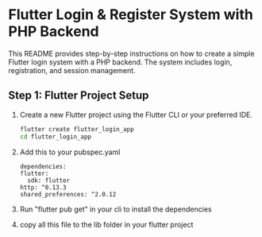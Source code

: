 # Flutter Login & Register System with PHP Backend

This README provides step-by-step instructions on how to create a simple Flutter login system with a PHP backend. The system includes login, registration, and session management.


## Step 1: Flutter Project Setup

1. Create a new Flutter project using the Flutter CLI or your preferred IDE.

   ```bash
   flutter create flutter_login_app
   cd flutter_login_app

2. Add this to your pubspec.yaml
    ```
    dependencies:
    flutter:
      sdk: flutter
    http: ^0.13.3
    shared_preferences: ^2.0.12

3. Run "flutter pub get" in your cli to install the dependencies

4. copy all this file to the lib folder in your flutter project
  

   
